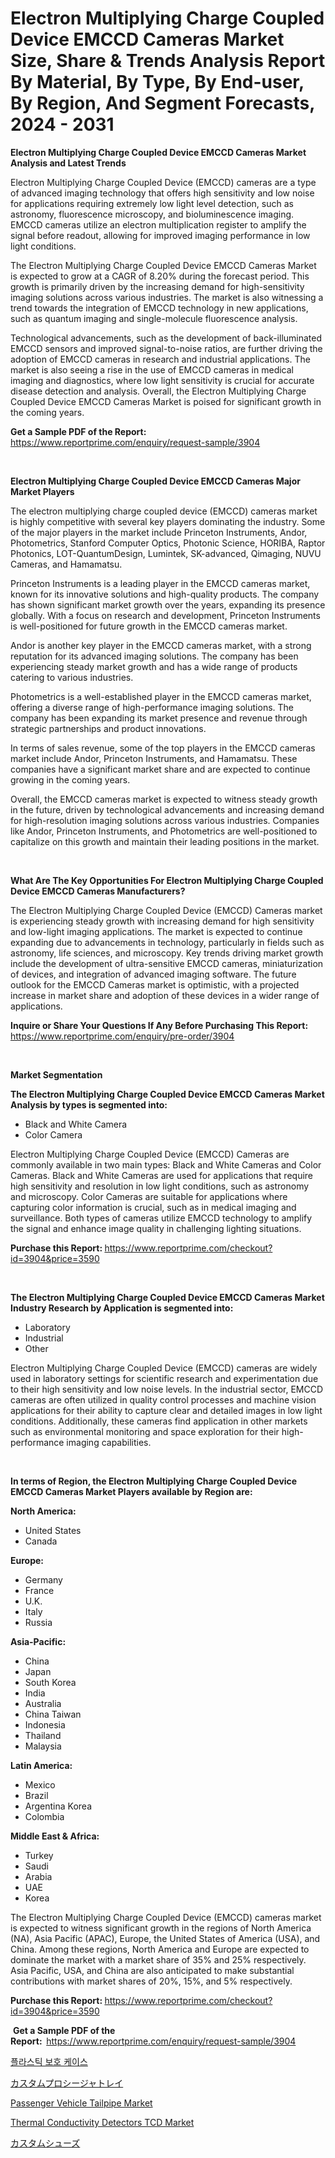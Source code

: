 <p><h1>Electron Multiplying Charge Coupled Device EMCCD Cameras Market Size, Share & Trends Analysis Report By Material, By Type, By End-user, By Region, And Segment Forecasts, 2024 - 2031</h1></p><p><strong>Electron Multiplying Charge Coupled Device EMCCD Cameras Market Analysis and Latest Trends</strong></p>
<p><p>Electron Multiplying Charge Coupled Device (EMCCD) cameras are a type of advanced imaging technology that offers high sensitivity and low noise for applications requiring extremely low light level detection, such as astronomy, fluorescence microscopy, and bioluminescence imaging. EMCCD cameras utilize an electron multiplication register to amplify the signal before readout, allowing for improved imaging performance in low light conditions.</p><p>The Electron Multiplying Charge Coupled Device EMCCD Cameras Market is expected to grow at a CAGR of 8.20% during the forecast period. This growth is primarily driven by the increasing demand for high-sensitivity imaging solutions across various industries. The market is also witnessing a trend towards the integration of EMCCD technology in new applications, such as quantum imaging and single-molecule fluorescence analysis.</p><p>Technological advancements, such as the development of back-illuminated EMCCD sensors and improved signal-to-noise ratios, are further driving the adoption of EMCCD cameras in research and industrial applications. The market is also seeing a rise in the use of EMCCD cameras in medical imaging and diagnostics, where low light sensitivity is crucial for accurate disease detection and analysis. Overall, the Electron Multiplying Charge Coupled Device EMCCD Cameras Market is poised for significant growth in the coming years.</p></p>
<p><strong>Get a Sample PDF of the Report:&nbsp;</strong> <a href="https://www.reportprime.com/enquiry/request-sample/3904">https://www.reportprime.com/enquiry/request-sample/3904</a></p>
<p>&nbsp;</p>
<p><strong>Electron Multiplying Charge Coupled Device EMCCD Cameras Major Market Players</strong></p>
<p><p>The electron multiplying charge coupled device (EMCCD) cameras market is highly competitive with several key players dominating the industry. Some of the major players in the market include Princeton Instruments, Andor, Photometrics, Stanford Computer Optics, Photonic Science, HORIBA, Raptor Photonics, LOT-QuantumDesign, Lumintek, SK-advanced, Qimaging, NUVU Cameras, and Hamamatsu.</p><p>Princeton Instruments is a leading player in the EMCCD cameras market, known for its innovative solutions and high-quality products. The company has shown significant market growth over the years, expanding its presence globally. With a focus on research and development, Princeton Instruments is well-positioned for future growth in the EMCCD cameras market.</p><p>Andor is another key player in the EMCCD cameras market, with a strong reputation for its advanced imaging solutions. The company has been experiencing steady market growth and has a wide range of products catering to various industries.</p><p>Photometrics is a well-established player in the EMCCD cameras market, offering a diverse range of high-performance imaging solutions. The company has been expanding its market presence and revenue through strategic partnerships and product innovations.</p><p>In terms of sales revenue, some of the top players in the EMCCD cameras market include Andor, Princeton Instruments, and Hamamatsu. These companies have a significant market share and are expected to continue growing in the coming years.</p><p>Overall, the EMCCD cameras market is expected to witness steady growth in the future, driven by technological advancements and increasing demand for high-resolution imaging solutions across various industries. Companies like Andor, Princeton Instruments, and Photometrics are well-positioned to capitalize on this growth and maintain their leading positions in the market.</p></p>
<p>&nbsp;</p>
<p><strong>What Are The Key Opportunities For Electron Multiplying Charge Coupled Device EMCCD Cameras Manufacturers?</strong></p>
<p><p>The Electron Multiplying Charge Coupled Device (EMCCD) Cameras market is experiencing steady growth with increasing demand for high sensitivity and low-light imaging applications. The market is expected to continue expanding due to advancements in technology, particularly in fields such as astronomy, life sciences, and microscopy. Key trends driving market growth include the development of ultra-sensitive EMCCD cameras, miniaturization of devices, and integration of advanced imaging software. The future outlook for the EMCCD Cameras market is optimistic, with a projected increase in market share and adoption of these devices in a wider range of applications.</p></p>
<p><strong>Inquire or Share Your Questions If Any Before Purchasing This Report:</strong> <a href="https://www.reportprime.com/enquiry/pre-order/3904">https://www.reportprime.com/enquiry/pre-order/3904</a></p>
<p>&nbsp;</p>
<p><strong>Market Segmentation</strong></p>
<p><strong>The Electron Multiplying Charge Coupled Device EMCCD Cameras Market Analysis by types is segmented into:</strong></p>
<p><ul><li>Black and White Camera</li><li>Color Camera</li></ul></p>
<p><p>Electron Multiplying Charge Coupled Device (EMCCD) Cameras are commonly available in two main types: Black and White Cameras and Color Cameras. Black and White Cameras are used for applications that require high sensitivity and resolution in low light conditions, such as astronomy and microscopy. Color Cameras are suitable for applications where capturing color information is crucial, such as in medical imaging and surveillance. Both types of cameras utilize EMCCD technology to amplify the signal and enhance image quality in challenging lighting situations.</p></p>
<p><strong>Purchase this Report:&nbsp;</strong><a href="https://www.reportprime.com/checkout?id=3904&price=3590">https://www.reportprime.com/checkout?id=3904&price=3590</a></p>
<p>&nbsp;</p>
<p><strong>The Electron Multiplying Charge Coupled Device EMCCD Cameras Market Industry Research by Application is segmented into:</strong></p>
<p><ul><li>Laboratory</li><li>Industrial</li><li>Other</li></ul></p>
<p><p>Electron Multiplying Charge Coupled Device (EMCCD) cameras are widely used in laboratory settings for scientific research and experimentation due to their high sensitivity and low noise levels. In the industrial sector, EMCCD cameras are often utilized in quality control processes and machine vision applications for their ability to capture clear and detailed images in low light conditions. Additionally, these cameras find application in other markets such as environmental monitoring and space exploration for their high-performance imaging capabilities.</p></p>
<p>&nbsp;</p>
<p><strong>In terms of Region, the Electron Multiplying Charge Coupled Device EMCCD Cameras Market Players available by Region are:</strong></p>
<p>
    <p> <strong> North America: </strong>
        <ul>
            <li>United States</li>
            <li>Canada</li>
        </ul>
        </p> 
    <p> <strong> Europe: </strong>
        <ul>
            <li>Germany</li>
            <li>France</li>
            <li>U.K.</li>
            <li>Italy</li>
            <li>Russia</li>
        </ul>
        </p> 
    <p> <strong> Asia-Pacific: </strong>
        <ul>
            <li>China</li>
            <li>Japan</li>
            <li>South Korea</li>
            <li>India</li>
            <li>Australia</li>
            <li>China Taiwan</li>
            <li>Indonesia</li>
            <li>Thailand</li>
            <li>Malaysia</li>
        </ul>
        </p> 
    <p> <strong> Latin America: </strong>
        <ul>
            <li>Mexico</li>
            <li>Brazil</li>
            <li>Argentina Korea</li>
            <li>Colombia</li>
        </ul>
        </p> 
    <p> <strong> Middle East & Africa: </strong>
        <ul>
            <li>Turkey</li>
            <li>Saudi</li>
            <li>Arabia</li>
            <li>UAE</li>
            <li>Korea</li>
        </ul>
    </p>
    </p>
<p><p>The Electron Multiplying Charge Coupled Device (EMCCD) cameras market is expected to witness significant growth in the regions of North America (NA), Asia Pacific (APAC), Europe, the United States of America (USA), and China. Among these regions, North America and Europe are expected to dominate the market with a market share of 35% and 25% respectively. Asia Pacific, USA, and China are also anticipated to make substantial contributions with market shares of 20%, 15%, and 5% respectively.</p></p>
<p><strong>Purchase this Report: </strong><a href="https://www.reportprime.com/checkout?id=3904&price=3590">https://www.reportprime.com/checkout?id=3904&price=3590</a></p>
<p>&nbsp;<strong>Get a Sample PDF of the Report:&nbsp;&nbsp;</strong><a href="https://www.reportprime.com/enquiry/request-sample/3904">https://www.reportprime.com/enquiry/request-sample/3904</a></p>
<p><strong></strong></p>
<p><p><a href="https://github.com/TrevorKruvalis5678/Market-Research-Report-List-1/blob/main/245762313826.md">플라스틱 보호 케이스</a></p><p><a href="https://github.com/avwofrml53535/Market-Research-Report-List-1/blob/main/662703014786.md">カスタムプロシージャトレイ</a></p><p><a href="https://issuu.com/reportprime-2/docs/passenger-vehicle-tailpipe-market-size-2030.pptx">Passenger Vehicle Tailpipe Market</a></p><p><a href="https://github.com/mbisetmhermsr/Market-Research-Report-List-1/blob/main/thermal-conductivity-detectors-tcd-market.md">Thermal Conductivity Detectors TCD Market</a></p><p><a href="https://github.com/vtbvgl20191192/Market-Research-Report-List-1/blob/main/915100214787.md">カスタムシューズ</a></p></p>